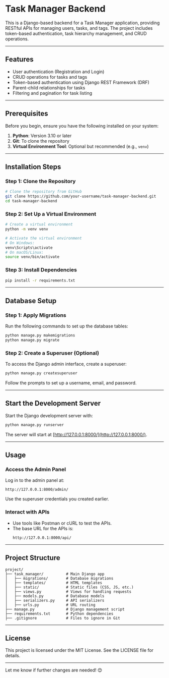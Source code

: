 # Task Manager Backend

This is a Django-based backend for a Task Manager application, providing RESTful APIs for managing users, tasks, and tags. The project includes token-based authentication, task hierarchy management, and CRUD operations.

---

## Features

- User authentication (Registration and Login)
- CRUD operations for tasks and tags
- Token-based authentication using Django REST Framework (DRF)
- Parent-child relationships for tasks
- Filtering and pagination for task listing

---

## Prerequisites

Before you begin, ensure you have the following installed on your system:

1. **Python**: Version 3.10 or later
2. **Git**: To clone the repository
3. **Virtual Environment Tool**: Optional but recommended (e.g., `venv`)

---

## Installation Steps

### Step 1: Clone the Repository

```bash
# Clone the repository from GitHub
git clone https://github.com/your-username/task-manager-backend.git
cd task-manager-backend
```

### Step 2: Set Up a Virtual Environment

```bash
# Create a virtual environment
python -m venv venv

# Activate the virtual environment
# On Windows:
venv\Scripts\activate
# On macOS/Linux:
source venv/bin/activate
```

### Step 3: Install Dependencies

```bash
pip install -r requirements.txt
```

---

## Database Setup

### Step 1: Apply Migrations

Run the following commands to set up the database tables:

```bash
python manage.py makemigrations
python manage.py migrate
```

### Step 2: Create a Superuser (Optional)

To access the Django admin interface, create a superuser:

```bash
python manage.py createsuperuser
```

Follow the prompts to set up a username, email, and password.

---

## Start the Development Server

Start the Django development server with:

```bash
python manage.py runserver
```

The server will start at [http://127.0.0.1:8000/](http://127.0.0.1:8000/).

---

## Usage

### Access the Admin Panel

Log in to the admin panel at:
```
http://127.0.0.1:8000/admin/
```

Use the superuser credentials you created earlier.

### Interact with APIs

- Use tools like Postman or cURL to test the APIs.
- The base URL for the APIs is:
  ```
  http://127.0.0.1:8000/api/
  ```

---

## Project Structure

```
project/
├── task_manager/          # Main Django app
│   ├── migrations/        # Database migrations
│   ├── templates/         # HTML templates
│   ├── static/            # Static files (CSS, JS, etc.)
│   ├── views.py           # Views for handling requests
│   ├── models.py          # Database models
│   ├── serializers.py     # API serializers
│   ├── urls.py            # URL routing
├── manage.py              # Django management script
├── requirements.txt       # Python dependencies
├── .gitignore             # Files to ignore in Git
```

---

## License

This project is licensed under the MIT License. See the LICENSE file for details.

---


Let me know if further changes are needed! 😊
